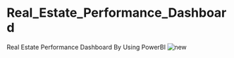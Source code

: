# Real_Estate_Performance_Dashboard
Real Estate Performance Dashboard By Using PowerBI
![new](https://github.com/Rahul16121992/Real_Estate_Performance_Dashboard/assets/103987446/ea6e45b2-b9f5-4863-a2b9-72a11221d0ed)
